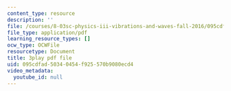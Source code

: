 ```yaml
---
content_type: resource
description: ''
file: /courses/8-03sc-physics-iii-vibrations-and-waves-fall-2016/095cdfad50340454f925570b9080ecd4_SnNmbVH5DAM.pdf
file_type: application/pdf
learning_resource_types: []
ocw_type: OCWFile
resourcetype: Document
title: 3play pdf file
uid: 095cdfad-5034-0454-f925-570b9080ecd4
video_metadata:
  youtube_id: null
---
```

